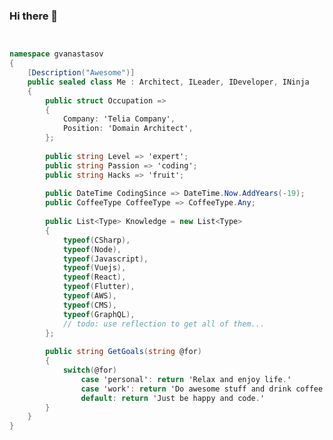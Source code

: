 ### Hi there 👋

```cs


namespace gvanastasov 
{
    [Description("Awesome")]
    public sealed class Me : Architect, ILeader, IDeveloper, INinja
    {
        public struct Occupation => 
        {
            Company: 'Telia Company',
            Position: 'Domain Architect',
        };
        
        public string Level => 'expert';
        public string Passion => 'coding';
		public string Hacks => 'fruit';
        
        public DateTime CodingSince => DateTime.Now.AddYears(-19);
        public CoffeeType CoffeeType => CoffeeType.Any;
        
        public List<Type> Knowledge = new List<Type>
        {
            typeof(CSharp),
			typeof(Node),
            typeof(Javascript),
            typeof(Vuejs),
            typeof(React),
			typeof(Flutter),
			typeof(AWS),
			typeof(CMS),
			typeof(GraphQL),
			// todo: use reflection to get all of them...
        };
        
        public string GetGoals(string @for)
        {
            switch(@for)
                case 'personal': return 'Relax and enjoy life.'
                case 'work': return 'Do awesome stuff and drink coffee with team.'
                default: return 'Just be happy and code.'
        }
    }
}
```

<!--
**gvanastasov/gvanastasov** is a ✨ _special_ ✨ repository because its `README.md` (this file) appears on your GitHub profile.

Here are some ideas to get you started:

- 🔭 I’m currently working on ...
- 🌱 I’m currently learning ...
- 👯 I’m looking to collaborate on ...
- 🤔 I’m looking for help with ...
- 💬 Ask me about ...
- 📫 How to reach me: ...
- 😄 Pronouns: ...
- ⚡ Fun fact: ...
-->
